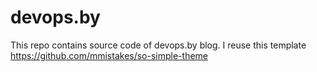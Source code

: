 # devops.by

This repo contains source code of devops.by blog.
I reuse this template https://github.com/mmistakes/so-simple-theme



